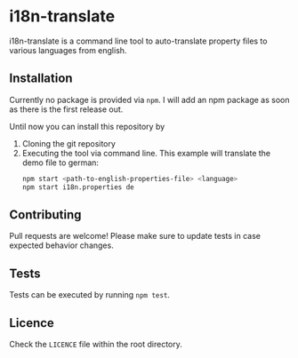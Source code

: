 # i18n-translate

i18n-translate is a command line tool to auto-translate property files
to various languages from english.

## Installation
Currently no package is provided via `npm`.
I will add an npm package as soon as there is the first release out.

Until now you can install this repository by
1. Cloning the git repository
2. Executing the tool via command line.
   This example will translate the demo file to german:
    ```bash
    npm start <path-to-english-properties-file> <language>
    npm start i18n.properties de
    ```

## Contributing
Pull requests are welcome! Please make sure to update tests in case expected
behavior changes.

## Tests
Tests can be executed by running `npm test`.

## Licence
Check the `LICENCE` file within the root directory.
